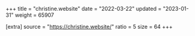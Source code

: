 +++
title = "christine.website"
date = "2022-03-22"
updated = "2023-01-31"
weight = 65907

[extra]
source = "https://christine.website/"
ratio = 5
size = 64
+++
